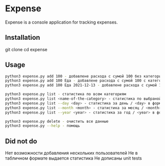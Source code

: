 # Expense

Expense is a console application for tracking expenses.


## Installation

git clone
cd expense

## Usage

```bash
python3 expense.py add 100 - добавлене расхода с сумой 100 без категории и на сегодня
python3 expense.py add 100 Еда - добавлене расхода с сумой 100 с категорией Еда на сегодня
python3 expense.py add 100 Еда 2021-12-13 - добавлене расхода с сумой 100 с категорией Еда на 13 декабря 2021

python3 expense.py list - статистика по всем категориям
python3 expense.py list <name-of-the-category> - статистика по выбраной категории
python3 expense.py list --day <day> - статистика за день / <day> в формате YYYY-MM-DD
python3 expense.py list --month <month> - статистика за месяц / <month> в формате YYYY-MM
python3 expense.py list --year <year> - статистика за год / <year> в формате YYYY-MM

python3 expense.py delete - очистить все данные
python3 expense.py --help - помощь
```

## Did not do

Нет возможности добавления нескольких пользователей
Не в табличном формате выдается статистика
Не дописаны unit tests